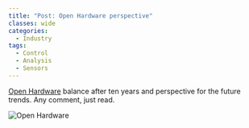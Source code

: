 ```yaml
---
title: "Post: Open Hardware perspective"
classes: wide
categories:
  - Industry
tags:
  - Control
  - Analysis
  - Sensors
---
```

[Open Hardware](https://makezine.com/2020/12/07/oshw-turns-10-lessons-learned-over-a-decade-of-open-hardware/) balance after ten years and perspective for the future trends. Any comment, just read.

![Open Hardware](https://1abxf1rh6g01lhm2riyrt55k-wpengine.netdna-ssl.com/wp-content/uploads/2020/12/old_hardware_-_EMSL_egg_bot_prototype.jpg)